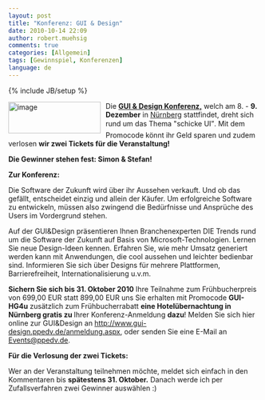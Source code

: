 ```yaml
---
layout: post
title: "Konferenz: GUI & Design"
date: 2010-10-14 22:09
author: robert.muehsig
comments: true
categories: [Allgemein]
tags: [Gewinnspiel, Konferenzen]
language: de
---
```

{% include JB/setup %}
<p><a href="{{BASE_PATH}}/assets/wp-images/image1071.png"><img style="border-right-width: 0px; margin: 0px 10px 0px 0px; display: inline; border-top-width: 0px; border-bottom-width: 0px; border-left-width: 0px" title="image" border="0" alt="image" align="left" src="{{BASE_PATH}}/assets/wp-images/image_thumb253.png" width="185" height="63" /></a> </p>  <p>Die <strong><a href="http://www.gui-design.ppedv.de/">GUI &amp; Design Konferenz,</a></strong> welch am 8. - <strong>9. Dezember</strong> in <a href="http://maps.google.de/maps?um=1&amp;ie=UTF-8&amp;cid=0,0,5305625579945393729&amp;fb=1&amp;hq=Karl-Br%C3%B6ger-Zentrum,&amp;hnear=Karl-Br%C3%B6ger-Stra%C3%9Fe+9,+D-90459+N%C3%BCrnberg&amp;gl=de&amp;daddr=Karl-Br%C3%B6ger-Stra%C3%9Fe+9,+90459+N%C3%BCrnberg&amp;geocode=4075162103709278236,49.443550,11.078310&amp;ei=JXC3TM30F8mdOuXo6N8J&amp;sa=X&amp;oi=local_result&amp;ct=directions-to&amp;resnum=1&amp;ved=0CBwQngIwAA">Nürnberg</a> stattfindet, dreht sich rund um das Thema "schicke UI”. Mit dem Promocode könnt ihr Geld sparen und zudem verlosen <strong>wir zwei Tickets für die Veranstaltung!</strong></p>  <p><strong>Die Gewinner stehen fest: Simon &amp; Stefan!</strong></p>  <p><strong>Zur Konferenz:</strong></p>  <p>Die Software der Zukunft wird über ihr Aussehen verkauft. Und ob das gefällt, entscheidet einzig und allein der Käufer. Um erfolgreiche Software zu entwickeln, müssen also zwingend die Bedürfnisse und Ansprüche des Users im Vordergrund stehen. </p>  <p>Auf der GUI&amp;Design präsentieren Ihnen Branchenexperten DIE Trends rund um die Software der Zukunft auf Basis von Microsoft-Technologien. Lernen Sie neue Design-Ideen kennen. Erfahren Sie, wie mehr Umsatz generiert werden kann mit Anwendungen, die cool aussehen und leichter bedienbar sind. Informieren Sie sich über Designs für mehrere Plattformen, Barrierefreiheit, Internationalisierung u.v.m. </p>  <p><strong>Sichern Sie sich bis 31. Oktober 2010</strong> Ihre Teilnahme zum Frühbucherpreis von 699,00 EUR statt 899,00 EUR uns Sie erhalten mit Promocode <b>GUI-HG4u</b> zusätzlich zum Frühbucherrabatt <b>eine Hotelübernachtung in Nürnberg gratis zu </b>Ihrer Konferenz-Anmeldung <b>dazu</b>! Melden Sie sich hier online zur GUI&amp;Design an <a href="http://www.gui-design.ppedv.de/anmeldung.aspx">http://www.gui-design.ppedv.de/anmeldung.aspx</a>, oder senden Sie eine E-Mail an <a href="mailto:Events@ppedv.de">Events@ppedv.de</a>. </p>  <p><strong>Für die Verlosung der zwei Tickets:</strong></p>  <p>Wer an der Veranstaltung teilnehmen möchte, meldet sich einfach in den Kommentaren bis <strong>spätestens 31. Oktober.</strong> Danach werde ich per Zufallsverfahren zwei Gewinner auswählen :)</p>
